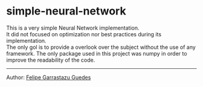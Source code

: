 # simple-neural-network

This is a very simple Neural Network implementation.     
It did not focused on optimization nor best practices during its implementation.      
The only gol is to provide a overlook over the subject without the use of any framework. The only package used in this project was numpy in order to improve the readability of the code.

---

Author: [Felipe Garrastazu Guedes](https://github.com/guedes4g)
